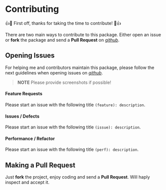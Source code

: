 # Contributing

:+1::tada: First off, thanks for taking the time to contribute! :tada::+1:

There are two main ways to contribute to this package. Either open an issue or **fork** the package and send a **Pull Request** on [*github*](https://github.com/jccguimaraes/atom-project-viewer).

## Opening Issues

For helping me and contributors maintain this package, please follow the next guidelines when opening issues on [*github*](https://github.com/jccguimaraes/atom-project-viewer/issues).

> **NOTE** Please provide screenshots if possible!

#### Feature Requests
Please start an issue with the following title `(feature): description`.

#### Issues / Defects
Please start an issue with the following title `(issue): description`.

#### Performance / Refactor
Please start an issue with the following title `(perf): description`.

## Making a Pull Request

Just **fork** the project, enjoy coding and send a **Pull Request**. Will haply inspect and accept it.
